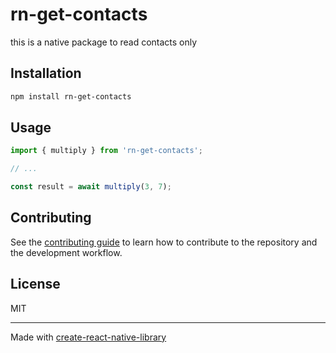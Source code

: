 # rn-get-contacts

this is a native package to read contacts only

## Installation

```sh
npm install rn-get-contacts
```

## Usage


```js
import { multiply } from 'rn-get-contacts';

// ...

const result = await multiply(3, 7);
```


## Contributing

See the [contributing guide](CONTRIBUTING.md) to learn how to contribute to the repository and the development workflow.

## License

MIT

---

Made with [create-react-native-library](https://github.com/callstack/react-native-builder-bob)
